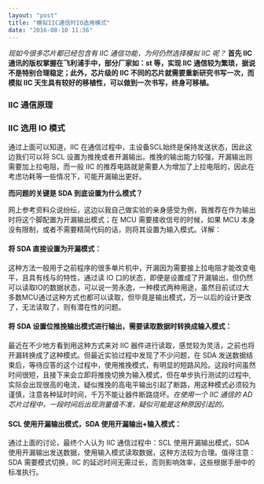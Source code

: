 ```yaml
---
layout: "post"
title: "模拟IIC通信时IO选用模式"
date: "2016-08-10 11:36"
---
```


*现如今很多芯片都已经包含有 IIC 通信功能，为何仍然选择模拟 IIC 呢？* **首先 IIC 通讯的版权掌握在飞利浦手中，部分厂家如：st 等，实现 IIC 通信较为繁琐，据说不是特别合理稳定；此外，芯片级的 IIC 不同的芯片就需要重新研究书写一次，而模拟 IIC 天生具有较好的移植性，可以做到一次书写，终身可移植。**

### IIC 通信原理




### IIC 选用 IO 模式

通过上面可以知道，IIC 在通信过程中，主设备SCL始终是保持发送状态，因此这边我们可以将 SCL 设置为推挽或者开漏输出。推挽的输出能力较强，开漏输出则需要加上拉电阻，而一般 IIC 的推荐电路就是需要人为增加了上拉电阻的，因此在考虑功耗等一些情况下，可能开漏输出更好。

**而问题的关键是 SDA 到底设置为什么模式？**

网上参考资料众说纷纭，这边以我自己做实验的亲身感受为例，我推荐在作为输出时将这个脚配置为开漏输出模式；在 MCU 需要接收信号的时候，如果 MCU 本身没有限制，或者不需要精简代码的话，则将其设置为输入模式。详解：


<!-- more -->


#### 将 SDA 直接设置为开漏模式：

这种方法一般用于之前程序的很多单片机中，开漏因为需要接上拉电阻才能改变电平，且具有线与的特性，通过读 IO 口的状态，即便是设置成了开漏输出，但仍然可以读取IO的数据状态，可以说一劳永逸，一种模式两种用途，虽然目前试过大多数MCU通过这种方式也都可以读取，但毕竟是输出模式，万一以后的设计更改了，无法读取了，则有潜在性的问题。

#### 将 SDA 设置位推挽输出模式进行输出，需要读取数据时转换成输入模式：

最近在不少地方看到用这种方式来对 IIC 器件进行读取，感觉较为灵活，之前也将开漏转换成了这种模式。但最近实验过程中发现了不少问题，在 SDA 发送数据结束后，等待应答的这个过程中，使用推挽模式，有明显的短路风险。这段时间虽然时间很短，且接下来会立即将推挽切换为输入模式，但在单步执行测试的过程中,实际会出现很高的电流，疑似推挽的高电平输出引起了断路，用这种模式必须较为谨慎，注意各种延时时间，千万不能让器件断路烧坏。*在使用一个 IIC 通信的 AD 芯片过程中，一段时间后出现测量值不准，疑似可能是这种原因引起的。*

#### SCL 使用开漏输出模式，SDA 使用开漏输出+输入模式：

通过上面的讨论，最终个人认为 IIC 通信过程中：SCL 使用开漏输出模式，SDA 使用开漏输出发送数据，使用输入模式读取数据，这种方法较为合理。值得注意：SDA 需要模式切换，IIC 的延迟时间无需过长，否则影响效率，这些根据手册中的标准执行。
